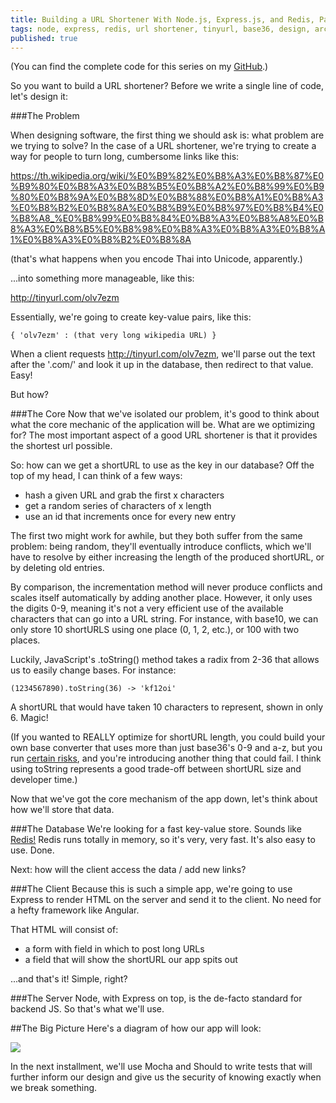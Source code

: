 ```yaml
---
title: Building a URL Shortener With Node.js, Express.js, and Redis, Part One - Design
tags: node, express, redis, url shortener, tinyurl, base36, design, architecture
published: true
---
```

  
(You can find the complete code for this series on my [GitHub](https://github.com/m-arnold/tersr).)

So you want to build a URL shortener? Before we write a single line of code, let's design it:

###The Problem

When designing software, the first thing we should ask is: what problem are we trying to solve? In the case of a URL shortener, we're trying to create a way for people to turn long, cumbersome links like this:

https://th.wikipedia.org/wiki/%E0%B9%82%E0%B8%A3%E0%B8%87%E0%B9%80%E0%B8%A3%E0%B8%B5%E0%B8%A2%E0%B8%99%E0%B9%80%E0%B8%9A%E0%B8%8D%E0%B8%88%E0%B8%A1%E0%B8%A3%E0%B8%B2%E0%B8%8A%E0%B8%B9%E0%B8%97%E0%B8%B4%E0%B8%A8_%E0%B8%99%E0%B8%84%E0%B8%A3%E0%B8%A8%E0%B8%A3%E0%B8%B5%E0%B8%98%E0%B8%A3%E0%B8%A3%E0%B8%A1%E0%B8%A3%E0%B8%B2%E0%B8%8A

(that's what happens when you encode Thai into Unicode, apparently.)

...into something more manageable, like this:

http://tinyurl.com/olv7ezm

Essentially, we're going to create key-value pairs, like this:

`{ 'olv7ezm' : (that very long wikipedia URL) }`

When a client requests http://tinyurl.com/olv7ezm, we'll parse out the text after the '.com/' and look it up in the database, then redirect to that value. Easy!

But how?

###The Core
Now that we've isolated our problem, it's good to think about what the core mechanic of the application will be. What are we optimizing for? The most important aspect of a good URL shortener is that it provides the shortest url possible.

So: how can we get a shortURL to use as the key in our database? Off the top of my head, I can think of a few ways:

- hash a given URL and grab the first x characters
- get a random series of characters of x length
- use an id that increments once for every new entry

The first two might work for awhile, but they both suffer from the same problem: being random, they'll eventually introduce conflicts, which we'll have to resolve by either increasing the length of the produced shortURL, or by deleting old entries. 

By comparison, the incrementation method will never produce conflicts and scales itself automatically by adding another place. However, it only uses the digits 0-9, meaning it's not a very efficient use of the available characters that can go into a URL string. For instance, with base10, we can only store 10 shortURLS using one place (0, 1, 2, etc.), or 100 with two places. 

Luckily, JavaScript's .toString() method takes a radix from 2-36 that allows us to easily change bases. For instance:

`(1234567890).toString(36) -> 'kf12oi'`

A shortURL that would have taken 10 characters to represent, shown in only 6. Magic!

(If you wanted to REALLY optimize for shortURL length, you could build your own base converter that uses more than just base36's 0-9 and a-z, but you run [certain risks](https://perishablepress.com/stop-using-unsafe-characters-in-urls/), and you're introducing another thing that could fail. I think using toString represents a good trade-off between shortURL size and developer time.)

Now that we've got the core mechanism of the app down, let's think about how we'll store that data.

###The Database
We're looking for a fast key-value store. Sounds like [Redis!](http://redis.io/) Redis runs totally in memory, so it's very, very fast. It's also easy to use. Done. 

Next: how will the client access the data / add new links?

###The Client
Because this is such a simple app, we're going to use Express to render HTML on the server and send it to the client. No need for a hefty framework like Angular. 

That HTML will consist of:

- a form with  field in which to post long URLs
- a field that will show the shortURL our app spits out

...and that's it! Simple, right?

###The Server
Node, with Express on top, is the de-facto standard for backend JS. So that's what we'll use.

##The Big Picture
Here's a diagram of how our app will look:

![](http://i.imgur.com/6ciBkqt.png?1)

In the next installment, we'll use Mocha and Should to write tests that will further inform our design and give us the security of knowing exactly when we break something. 

